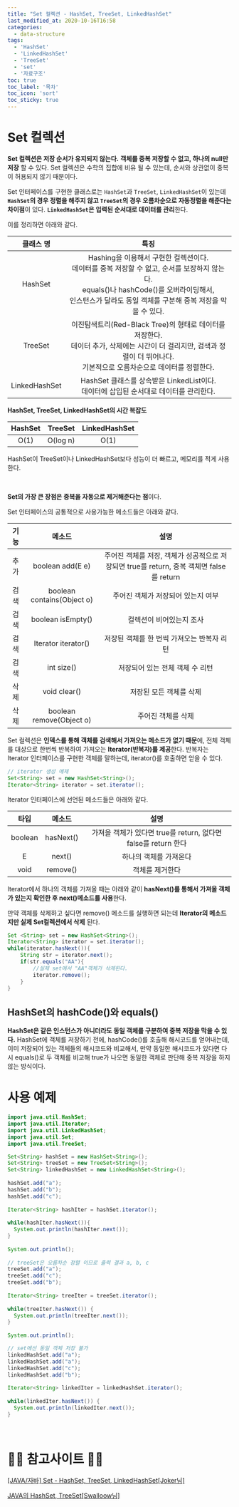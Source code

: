 ```yaml
---
title: "Set 컬렉션 - HashSet, TreeSet, LinkedHashSet"
last_modified_at: 2020-10-16T16:58
categories: 
  - data-structure
tags: 
  - 'HashSet' 
  - 'LinkedHashSet' 
  - 'TreeSet' 
  - 'set' 
  - '자료구조'
toc: true
toc_label: '목차'
toc_icon: 'sort'
toc_sticky: true
---
```

# Set 컬렉션

**Set 컬렉션은 저장 순서가 유지되지 않는다.**
**객체를 중복 저장할 수 없고, 하나의 null만 저장** 할 수 있다. 
Set 컬렉션은 수학의 집합에 비유 될 수 있는데, 순서와 상관없이 중복이 허용되지 않기 때문이다.


Set 인터페이스를 구현한 클래스로는 `HashSet`과 `TreeSet`, `LinkedHashSet`이 있는데 **`HashSet`의 경우 정렬을 해주지 않고 `TreeSet`의 경우 오름차순으로 자동정렬을 해준다는 차이점**이 있다. **`LinkedHashSet`은 입력된 순서대로 데이터를 관리**한다.

이를 정리하면 아래와 같다.

|클래스 명|특징|
|:---:|:---:|
|HashSet|Hashing을 이용해서 구현한 컬렉션이다.<br>데이터를 중복 저장할 수 없고, 순서를 보장하지 않는다.<br>equals()나 hashCode()를 오버라이딩해서,<br> 인스턴스가 달라도 동일 객체를 구분해 중복 저장을 막을 수 있다.|
|TreeSet|이진탐색트리(Red-Black Tree)의 형태로 데이터를 저장한다. <br>데이터 추가, 삭제에는 시간이 더 걸리지만, 검색과 정렬이 더 뛰어나다.<br>기본적으로 오름차순으로 데이터를 정렬한다.|
|LinkedHashSet|HashSet 클래스를 상속받은 LinkedList이다.<br>데이터에 삽입된 순서대로 데이터를 관리한다.|

**HashSet, TreeSet, LinkedHashSet의 시간 복잡도**

|HashSet|TreeSet|LinkedHashSet|
|:---:|:---:|:---:|
|O(1)|O(log n)|O(1)|

HashSet이 TreeSet이나 LinkedHashSet보다 성능이 더 빠르고, 메모리를 적게 사용한다.




<br>



**Set의 가장 큰 장점은 중복을 자동으로 제거해준다는 점**이다. 

Set 인터페이스의 공통적으로 사용가능한 메소드들은 아래와 같다.

|기능|메소드|설명|
|:--:|:--:|:--:|
|추가|boolean add(E e)|주어진 객체를 저장, 객체가 성공적으로 저장되면 true를 return, 중복 객체면 false를 return
|검색|boolean contains(Object o)|주어진 객체가 저장되어 있는지 여부|
|검색|boolean isEmpty()|컬렉션이 비어있는지 조사|
|검색|Iterator<E> iterator()|저장된 객체를 한 번씩 가져오는 반복자 리턴|
|검색|int size()|저장되어 있는 전체 객체 수 리턴|
|삭제|void clear()|저장된 모든 객체를 삭제|
|삭제|boolean remove(Object o)|주어진 객체를 삭제|
  
  
  Set 컬렉션은 **인덱스를 통해 객체를 검색해서 가져오는 메소드가 없기 때문**에, 전체 객체를 대상으로 한번씩 반복하여 가져오는 **Iterator(반복자)를 제공**한다.
  반복자는 Iterator 인터페이스를 구현한 객체를 말하는데, iterator()를 호출하면 얻을 수 있다.
  
  ```java
  // iterator 생성 예제
  Set<String> set = new HashSet<String>();
  Iterator<String> iterator = set.iterator();
  ```
Iterator 인터페이스에 선언된 메소드들은 아래와 같다.
  
  |타입|메소드|설명|
|:--:|:--:|:--:|
  |boolean|hasNext()|가져올 객체가 있다면 true를 return, 없다면 false를 return 한다|
  |E|next()|하나의 객체를 가져온다|
  |void|remove()|객체를 제거한다|
  
  
  Iterator에서 하나의 객체를 가져올 때는 아래와 같이 **hasNext()를 통해서 가져올 객체가 있는지 확인한 후 next()메소드를 사용**한다.
  
  만약 객체를 삭제하고 싶다면 remove() 메소드를 실행하면 되는데 **Iterator의 메소드지만 실제 Set컬렉션에서 삭제** 된다.
  
  ```java
  Set <String> set = new HashSet<String>();
  Iterator<String> iterator = set.iterator();
  while(iterator.hasNext()){
      String str = iterator.next();
      if(str.equals("AA"){
          //실제 set에서 "AA"객체가 삭제된다.
          iterator.remove();
      }
  }
  
  ```
  
## HashSet의 hashCode()와 equals()

**HashSet은 같은 인스턴스가 아니더라도 동일 객체를 구분하여 중복 저장을 막을 수 있다.**
HashSet에 객체를 저장하기 전에, hashCode()를 호출해 해시코드를 얻어내는데, 이미 저장되어 있는 객체들의 해시코드와 비교해서, 만약 동일한 해시코드가 있다면 다시 equals()로 두 객체를 비교해 true가 나오면 동일한 객체로 판단해 중복 저장을 하지 않는 방식이다.
  
  
# 사용 예제
  
  
  ```java
import java.util.HashSet;
import java.util.Iterator;
import java.util.LinkedHashSet;
import java.util.Set;
import java.util.TreeSet;
  
Set<String> hashSet = new HashSet<String>();
Set<String> treeSet = new TreeSet<String>();
Set<String> linkedHashSet = new LinkedHashSet<String>();
		
hashSet.add("a");
hashSet.add("b");
hashSet.add("c");
		
Iterator<String> hashIter = hashSet.iterator();
		
while(hashIter.hasNext()){
	System.out.println(hashIter.next());
}
		
System.out.println();
		
// treeSet은 오름차순 정렬 이므로 출력 결과 a, b, c
treeSet.add("a");
treeSet.add("c");
treeSet.add("b");
		
Iterator<String> treeIter = treeSet.iterator();
		
while(treeIter.hasNext()) {
	System.out.println(treeIter.next());
}
		
System.out.println();

// set에선 동일 객체 저장 불가
linkedHashSet.add("a");
linkedHashSet.add("a");
linkedHashSet.add("c");
linkedHashSet.add("b");
		
Iterator<String> linkedIter = linkedHashSet.iterator();
		
while(linkedIter.hasNext()) {
	System.out.println(linkedIter.next());
}
  
  ```
  
  
  
  

<br>

# 🙆‍♂️ 참고사이트 🙇‍♂️


[[JAVA/자바] Set - HashSet, TreeSet, LinkedHashSet[Joker님]](https://m.blog.naver.com/PostView.nhn?blogId=heartflow89&logNo=220994601249&proxyReferer=https:%2F%2Fwww.google.com%2F)

[JAVA의 HashSet, TreeSet[Swalloow님]](https://swalloow.tistory.com/36)

[]()
